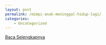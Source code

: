 ```yaml
---
layout: post
permalink: /mimpi-anak-meninggal-hidup-lagi/
categories:
    - Uncategorized
---
```


[Baca Selengkapnya](/03)